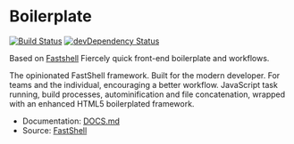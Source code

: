# Boilerplate

[![Build Status](https://api.travis-ci.org/danoszz/boilerplate.svg)](https://travis-ci.org/danoszz/boilerplate)
[![devDependency Status](https://david-dm.org/danoszz/boilerplate/dev-status.svg)](https://david-dm.org/danoszz/boilerplate#info=devDependencies)

Based on [Fastshell](https://hosseinkarami.com/fastshell/) Fiercely quick front-end boilerplate and workflows.

The opinionated FastShell framework. Built for the modern developer. For teams and the individual, encouraging a better workflow. JavaScript task running, build processes, autominification and file concatenation, wrapped with an enhanced HTML5 boilerplated framework.

* Documentation: [DOCS.md](https://github.com/danoszz/boilerplate/blob/master/DOCS.md)
* Source: [FastShell](http://github.com/HosseinKarami/fastshell)
